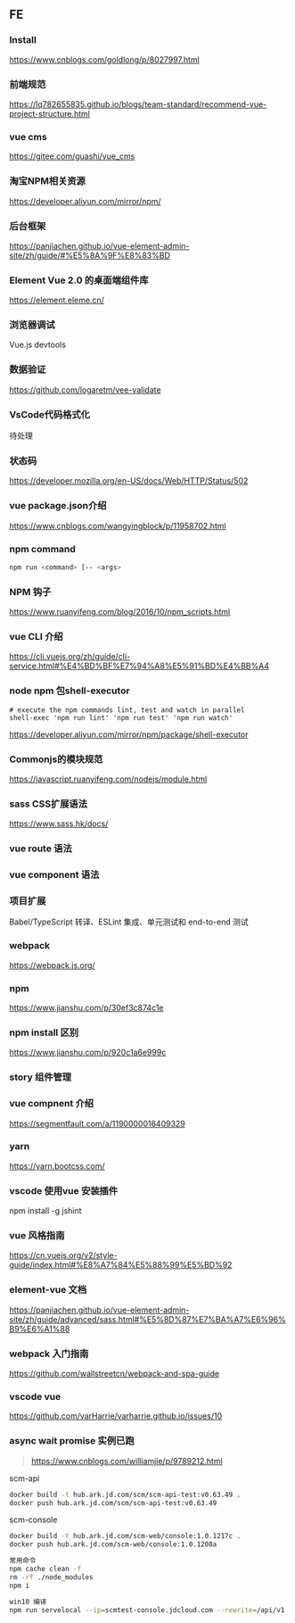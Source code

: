 <!--
 * @Descripttion: 
 * @version: 
 * @Author: WangShuaibing
 * @Date: 2020-11-19 20:00:12
 * @LastEditors: WangShuaibing
 * @LastEditTime: 2020-12-18 11:36:45
-->
## FE


### Install
 https://www.cnblogs.com/goldlong/p/8027997.html

### 前端规范
https://lq782655835.github.io/blogs/team-standard/recommend-vue-project-structure.html

### vue cms
https://gitee.com/guashi/vue_cms

### 淘宝NPM相关资源
https://developer.aliyun.com/mirror/npm/


### 后台框架
https://panjiachen.github.io/vue-element-admin-site/zh/guide/#%E5%8A%9F%E8%83%BD


### Element Vue 2.0 的桌面端组件库
https://element.eleme.cn/


### 浏览器调试
Vue.js devtools

### 数据验证
https://github.com/logaretm/vee-validate

### VsCode代码格式化
待处理

### 状态码
https://developer.mozilla.org/en-US/docs/Web/HTTP/Status/502


### vue package.json介绍
https://www.cnblogs.com/wangyingblock/p/11958702.html

### npm command
```bash
npm run <command> [-- <args>
```


### NPM 钩子
https://www.ruanyifeng.com/blog/2016/10/npm_scripts.html


### vue CLI 介绍
https://cli.vuejs.org/zh/guide/cli-service.html#%E4%BD%BF%E7%94%A8%E5%91%BD%E4%BB%A4


### node npm 包shell-executor
```text
# execute the npm commands lint, test and watch in parallel
shell-exec 'npm run lint' 'npm run test' 'npm run watch'
```
https://developer.aliyun.com/mirror/npm/package/shell-executor

### Commonjs的模块规范
https://javascript.ruanyifeng.com/nodejs/module.html

### sass CSS扩展语法
 https://www.sass.hk/docs/


### vue route 语法

### vue component 语法


### 项目扩展
Babel/TypeScript 转译、ESLint 集成、单元测试和 end-to-end 测试


### webpack
https://webpack.js.org/


### npm 
https://www.jianshu.com/p/30ef3c874c1e

### npm install 区别
https://www.jianshu.com/p/920c1a6e999c



### story 组件管理


### vue compnent 介绍
https://segmentfault.com/a/1190000016409329



### yarn
https://yarn.bootcss.com/


### vscode 使用vue 安装插件
npm install -g jshint


### vue 风格指南
https://cn.vuejs.org/v2/style-guide/index.html#%E8%A7%84%E5%88%99%E5%BD%92

### element-vue 文档
https://panjiachen.github.io/vue-element-admin-site/zh/guide/advanced/sass.html#%E5%8D%87%E7%BA%A7%E6%96%B9%E6%A1%88



### webpack 入门指南
https://github.com/wallstreetcn/webpack-and-spa-guide


### vscode vue
https://github.com/varHarrie/varharrie.github.io/issues/10


### async wait promise 实例已跑
> https://www.cnblogs.com/williamjie/p/9789212.html


scm-api
```bash
docker build -t hub.ark.jd.com/scm/scm-api-test:v0.63.49 .
docker push hub.ark.jd.com/scm/scm-api-test:v0.63.49
```

scm-console
```bash
docker build -t hub.ark.jd.com/scm-web/console:1.0.1217c .
docker push hub.ark.jd.com/scm-web/console:1.0.1208a

常用命令
npm cache clean -f
rm -rf ./node_modules
npm i

win10 编译
npm run servelocal --ip=scmtest-console.jdcloud.com --rewrite=/api/v1
```

